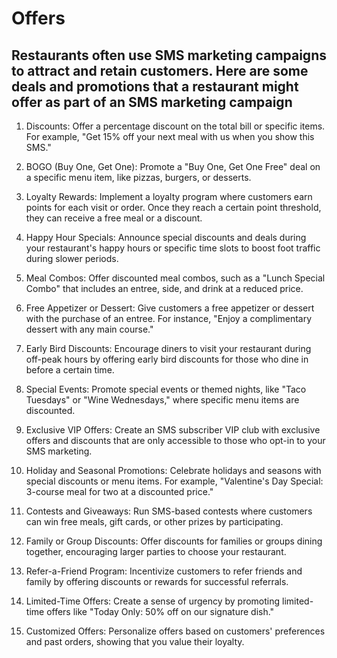# Offers

## Restaurants often use SMS marketing campaigns to attract and retain customers. Here are some deals and promotions that a restaurant might offer as part of an SMS marketing campaign

1. Discounts: Offer a percentage discount on the total bill or specific items. For example, "Get 15% off your next meal with us when you show this SMS."

1. BOGO (Buy One, Get One): Promote a "Buy One, Get One Free" deal on a specific menu item, like pizzas, burgers, or desserts.

1. Loyalty Rewards: Implement a loyalty program where customers earn points for each visit or order. Once they reach a certain point threshold, they can receive a free meal or a discount.

1. Happy Hour Specials: Announce special discounts and deals during your restaurant's happy hours or specific time slots to boost foot traffic during slower periods.

1. Meal Combos: Offer discounted meal combos, such as a "Lunch Special Combo" that includes an entree, side, and drink at a reduced price.

1. Free Appetizer or Dessert: Give customers a free appetizer or dessert with the purchase of an entree. For instance, "Enjoy a complimentary dessert with any main course."

1. Early Bird Discounts: Encourage diners to visit your restaurant during off-peak hours by offering early bird discounts for those who dine in before a certain time.

1. Special Events: Promote special events or themed nights, like "Taco Tuesdays" or "Wine Wednesdays," where specific menu items are discounted.

1. Exclusive VIP Offers: Create an SMS subscriber VIP club with exclusive offers and discounts that are only accessible to those who opt-in to your SMS marketing.

1. Holiday and Seasonal Promotions: Celebrate holidays and seasons with special discounts or menu items. For example, "Valentine's Day Special: 3-course meal for two at a discounted price."

1. Contests and Giveaways: Run SMS-based contests where customers can win free meals, gift cards, or other prizes by participating.

1. Family or Group Discounts: Offer discounts for families or groups dining together, encouraging larger parties to choose your restaurant.

1. Refer-a-Friend Program: Incentivize customers to refer friends and family by offering discounts or rewards for successful referrals.

1. Limited-Time Offers: Create a sense of urgency by promoting limited-time offers like "Today Only: 50% off on our signature dish."

1. Customized Offers: Personalize offers based on customers' preferences and past orders, showing that you value their loyalty.
